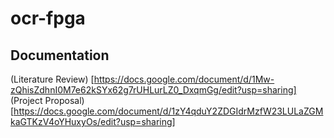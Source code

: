 # ocr-fpga

## Documentation
(Literature Review) [https://docs.google.com/document/d/1Mw-zQhisZdhnI0M7e62kSYx62g7rUHLurLZ0_DxqmGg/edit?usp=sharing]
(Project Proposal) [https://docs.google.com/document/d/1zY4qduY2ZDGIdrMzfW23LULaZGMkaGTKzV4oYHuxyOs/edit?usp=sharing]
